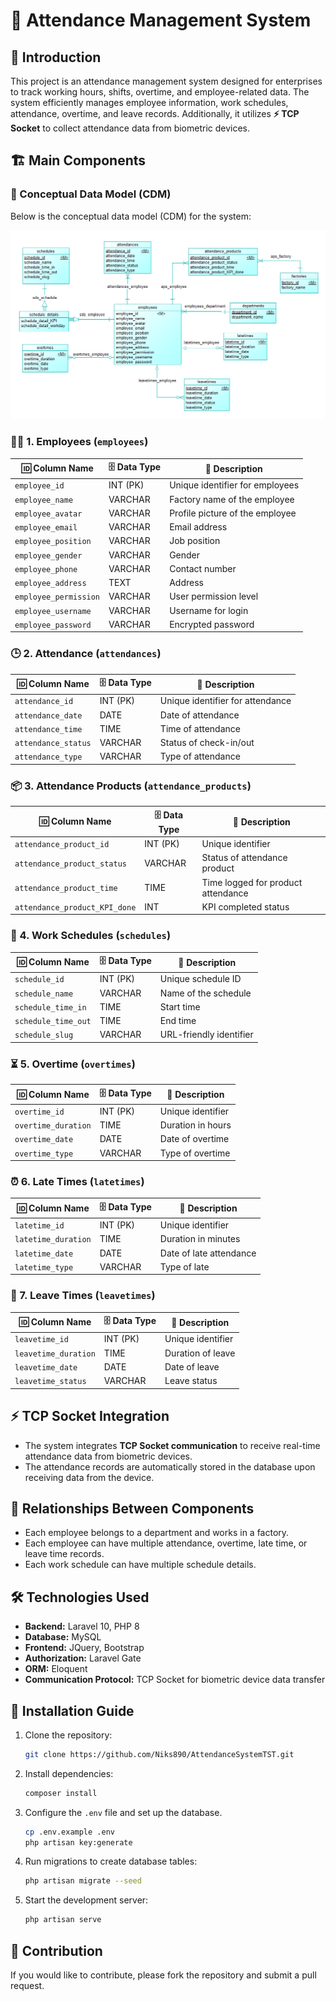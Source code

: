 # 📌 Attendance Management System

## 📝 Introduction
This project is an attendance management system designed for enterprises to track working hours, shifts, overtime, and employee-related data. The system efficiently manages employee information, work schedules, attendance, overtime, and leave records. Additionally, it utilizes **⚡ TCP Socket** to collect attendance data from biometric devices.

## 🏗️ Main Components

### 📌 Conceptual Data Model (CDM)
Below is the conceptual data model (CDM) for the system:

![CDM Diagram](public/images/cdm-diagram.png)

### 👨‍💼 1. Employees (`employees`)
| 🆔 Column Name            | 🗄️ Data Type  | 📌 Description                       |
|------------------------|-----------|-----------------------------------|
| `employee_id`         | INT (PK)  | Unique identifier for employees  |
| `employee_name`       | VARCHAR   | Factory name of the employee     |
| `employee_avatar`     | VARCHAR   | Profile picture of the employee  |
| `employee_email`      | VARCHAR   | Email address                    |
| `employee_position`   | VARCHAR   | Job position                     |
| `employee_gender`     | VARCHAR   | Gender                           |
| `employee_phone`      | VARCHAR   | Contact number                   |
| `employee_address`    | TEXT      | Address                          |
| `employee_permission` | VARCHAR   | User permission level            |
| `employee_username`   | VARCHAR   | Username for login               |
| `employee_password`   | VARCHAR   | Encrypted password               |

### 🕒 2. Attendance (`attendances`)
| 🆔 Column Name                | 🗄️ Data Type  | 📌 Description                           |
|----------------------------|-----------|---------------------------------------|
| `attendance_id`           | INT (PK)  | Unique identifier for attendance     |
| `attendance_date`         | DATE      | Date of attendance                   |
| `attendance_time`         | TIME      | Time of attendance                   |
| `attendance_status`       | VARCHAR   | Status of check-in/out               |
| `attendance_type`         | VARCHAR   | Type of attendance                   |

### 📦 3. Attendance Products (`attendance_products`)
| 🆔 Column Name                         | 🗄️ Data Type  | 📌 Description                        |
|-------------------------------------|-----------|------------------------------------|
| `attendance_product_id`            | INT (PK)  | Unique identifier                  |
| `attendance_product_status`        | VARCHAR   | Status of attendance product       |
| `attendance_product_time`          | TIME      | Time logged for product attendance |
| `attendance_product_KPI_done`      | INT       | KPI completed status               |

### 📅 4. Work Schedules (`schedules`)
| 🆔 Column Name          | 🗄️ Data Type  | 📌 Description             |
|----------------------|-----------|-------------------------|
| `schedule_id`       | INT (PK)  | Unique schedule ID      |
| `schedule_name`     | VARCHAR   | Name of the schedule    |
| `schedule_time_in`  | TIME      | Start time              |
| `schedule_time_out` | TIME      | End time                |
| `schedule_slug`     | VARCHAR   | URL-friendly identifier |

### ⏳ 5. Overtime (`overtimes`)
| 🆔 Column Name         | 🗄️ Data Type  | 📌 Description                 |
|---------------------|-----------|-----------------------------|
| `overtime_id`      | INT (PK)  | Unique identifier           |
| `overtime_duration`| TIME      | Duration in hours           |
| `overtime_date`    | DATE      | Date of overtime            |
| `overtime_type`    | VARCHAR   | Type of overtime            |

### ⏰ 6. Late Times (`latetimes`)
| 🆔 Column Name         | 🗄️ Data Type  | 📌 Description                |
|---------------------|-----------|----------------------------|
| `latetime_id`      | INT (PK)  | Unique identifier          |
| `latetime_duration`| TIME      | Duration in minutes        |
| `latetime_date`    | DATE      | Date of late attendance    |
| `latetime_type`    | VARCHAR   | Type of late               |

### 🚪 7. Leave Times (`leavetimes`)
| 🆔 Column Name          | 🗄️ Data Type  | 📌 Description            |
|----------------------|-----------|------------------------|
| `leavetime_id`      | INT (PK)  | Unique identifier      |
| `leavetime_duration`| TIME      | Duration of leave      |
| `leavetime_date`    | DATE      | Date of leave          |
| `leavetime_status`  | VARCHAR   | Leave status           |

## ⚡ TCP Socket Integration
- The system integrates **TCP Socket communication** to receive real-time attendance data from biometric devices.
- The attendance records are automatically stored in the database upon receiving data from the device.

## 🔗 Relationships Between Components
- Each employee belongs to a department and works in a factory.
- Each employee can have multiple attendance, overtime, late time, or leave time records.
- Each work schedule can have multiple schedule details.

## 🛠️ Technologies Used
- **Backend:** Laravel 10, PHP 8
- **Database:** MySQL
- **Frontend:** JQuery, Bootstrap
- **Authorization:** Laravel Gate
- **ORM:** Eloquent
- **Communication Protocol:** TCP Socket for biometric device data transfer


## 🚀 Installation Guide
1. Clone the repository:
   ```sh
   git clone https://github.com/Niks890/AttendanceSystemTST.git
   ```
2. Install dependencies:
   ```sh
   composer install
   ```
3. Configure the `.env` file and set up the database.
    ```sh
   cp .env.example .env
   php artisan key:generate
   ```
5. Run migrations to create database tables:
   ```sh
   php artisan migrate --seed
   ```
6. Start the development server:
   ```sh
   php artisan serve
   ```

## 🤝 Contribution
If you would like to contribute, please fork the repository and submit a pull request.
